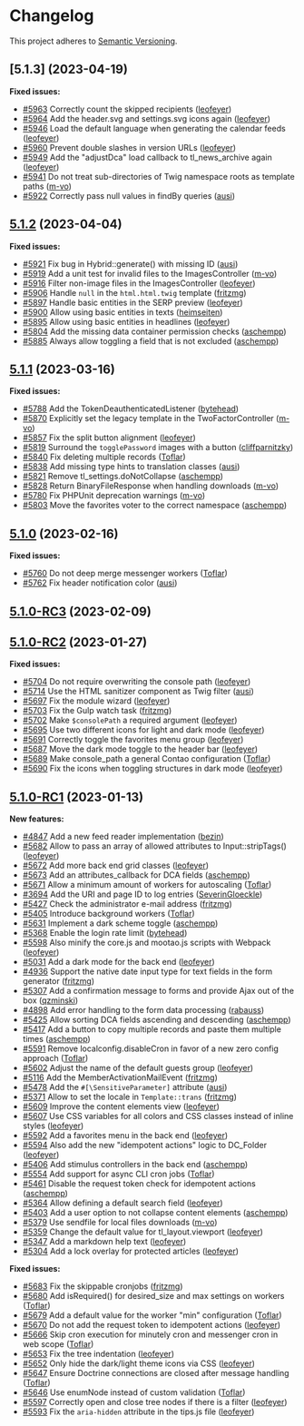 # Changelog

This project adheres to [Semantic Versioning].

## [5.1.3] (2023-04-19)

**Fixed issues:**

- [#5963] Correctly count the skipped recipients ([leofeyer])
- [#5964] Add the header.svg and settings.svg icons again ([leofeyer])
- [#5946] Load the default language when generating the calendar feeds ([leofeyer])
- [#5960] Prevent double slashes in version URLs ([leofeyer])
- [#5949] Add the "adjustDca" load callback to tl_news_archive again ([leofeyer])
- [#5941] Do not treat sub-directories of Twig namespace roots as template paths ([m-vo])
- [#5922] Correctly pass null values in findBy queries ([ausi])

## [5.1.2] (2023-04-04)

**Fixed issues:**

- [#5921] Fix bug in Hybrid::generate() with missing ID ([ausi])
- [#5919] Add a unit test for invalid files to the ImagesController ([m-vo])
- [#5916] Filter non-image files in the ImagesController ([leofeyer])
- [#5906] Handle `null` in the `html.html.twig` template ([fritzmg])
- [#5897] Handle basic entities in the SERP preview ([leofeyer])
- [#5900] Allow using basic entities in texts ([heimseiten])
- [#5895] Allow using basic entities in headlines ([leofeyer])
- [#5804] Add the missing data container permission checks ([aschempp])
- [#5885] Always allow toggling a field that is not excluded ([aschempp])

## [5.1.1] (2023-03-16)

**Fixed issues:**

- [#5788] Add the TokenDeauthenticatedListener ([bytehead])
- [#5870] Explicitly set the legacy template in the TwoFactorController ([m-vo])
- [#5857] Fix the split button alignment ([leofeyer])
- [#5819] Surround the `togglePassword` images with a button ([cliffparnitzky])
- [#5840] Fix deleting multiple records ([Toflar])
- [#5838] Add missing type hints to translation classes ([ausi])
- [#5821] Remove tl_settings.doNotCollapse ([aschempp])
- [#5828] Return BinaryFileResponse when handling downloads ([m-vo])
- [#5780] Fix PHPUnit deprecation warnings ([m-vo])
- [#5803] Move the favorites voter to the correct namespace ([aschempp])

## [5.1.0] (2023-02-16)

**Fixed issues:**

- [#5760] Do not deep merge messenger workers ([Toflar])
- [#5762] Fix header notification color ([ausi])

## [5.1.0-RC3] (2023-02-09)

## [5.1.0-RC2] (2023-01-27)

**Fixed issues:**

- [#5704] Do not require overwriting the console path ([leofeyer])
- [#5714] Use the HTML sanitizer component as Twig filter ([ausi])
- [#5697] Fix the module wizard ([leofeyer])
- [#5703] Fix the Gulp watch task ([fritzmg])
- [#5702] Make `$consolePath` a required argument ([leofeyer])
- [#5695] Use two different icons for light and dark mode ([leofeyer])
- [#5691] Correctly toggle the favorites menu group ([leofeyer])
- [#5687] Move the dark mode toggle to the header bar ([leofeyer])
- [#5689] Make console_path a general Contao configuration ([Toflar])
- [#5690] Fix the icons when toggling structures in dark mode ([leofeyer])

## [5.1.0-RC1] (2023-01-13)

**New features:**

- [#4847] Add a new feed reader implementation ([bezin])
- [#5682] Allow to pass an array of allowed attributes to Input::stripTags() ([leofeyer])
- [#5672] Add more back end grid classes ([leofeyer])
- [#5673] Add an attributes_callback for DCA fields ([aschempp])
- [#5671] Allow a minimum amount of workers for autoscaling ([Toflar])
- [#3694] Add the URI and page ID to log entries ([SeverinGloeckle])
- [#5427] Check the administrator e-mail address ([fritzmg])
- [#5405] Introduce background workers ([Toflar])
- [#5631] Implement a dark scheme toggle ([aschempp])
- [#5368] Enable the login rate limit ([bytehead])
- [#5598] Also minify the core.js and mootao.js scripts with Webpack ([leofeyer])
- [#5031] Add a dark mode for the back end ([leofeyer])
- [#4936] Support the native date input type for text fields in the form generator ([fritzmg])
- [#5307] Add a confirmation message to forms and provide Ajax out of the box ([qzminski])
- [#4898] Add error handling to the form data processing ([rabauss])
- [#5425] Allow sorting DCA fields ascending and descending ([aschempp])
- [#5417] Add a button to copy multiple records and paste them multiple times ([aschempp])
- [#5591] Remove localconfig.disableCron in favor of a new zero config approach ([Toflar])
- [#5602] Adjust the name of the default guests group ([leofeyer])
- [#5116] Add the MemberActivationMailEvent ([fritzmg])
- [#5478] Add the `#[\SensitiveParameter]` attribute ([ausi])
- [#5371] Allow to set the locale in `Template::trans` ([fritzmg])
- [#5609] Improve the content elements view ([leofeyer])
- [#5607] Use CSS variables for all colors and CSS classes instead of inline styles ([leofeyer])
- [#5592] Add a favorites menu in the back end ([leofeyer])
- [#5594] Also add the new "idempotent actions" logic to DC_Folder ([leofeyer])
- [#5406] Add stimulus controllers in the back end ([aschempp])
- [#5554] Add support for async CLI cron jobs ([Toflar])
- [#5461] Disable the request token check for idempotent actions ([aschempp])
- [#5364] Allow defining a default search field ([leofeyer])
- [#5403] Add a user option to not collapse content elements ([aschempp])
- [#5379] Use sendfile for local files downloads ([m-vo])
- [#5359] Change the default value for tl_layout.viewport ([leofeyer])
- [#5347] Add a markdown help text ([leofeyer])
- [#5304] Add a lock overlay for protected articles ([leofeyer])

**Fixed issues:**

- [#5683] Fix the skippable cronjobs ([fritzmg])
- [#5680] Add isRequired() for desired_size and max settings on workers ([Toflar])
- [#5679] Add a default value for the worker "min" configuration ([Toflar])
- [#5670] Do not add the request token to idempotent actions ([leofeyer])
- [#5666] Skip cron execution for minutely cron and messenger cron in web scope ([Toflar])
- [#5653] Fix the tree indentation ([leofeyer])
- [#5652] Only hide the dark/light theme icons via CSS ([leofeyer])
- [#5647] Ensure Doctrine connections are closed after message handling ([Toflar])
- [#5646] Use enumNode instead of custom validation ([Toflar])
- [#5597] Correctly open and close tree nodes if there is a filter ([leofeyer])
- [#5593] Fix the `aria-hidden` attribute in the tips.js file ([leofeyer])

[Semantic Versioning]: https://semver.org/spec/v2.0.0.html
[5.1.2]: https://github.com/contao/contao/releases/tag/5.1.2
[5.1.1]: https://github.com/contao/contao/releases/tag/5.1.1
[5.1.0]: https://github.com/contao/contao/releases/tag/5.1.0
[5.1.0-RC3]: https://github.com/contao/contao/releases/tag/5.1.0-RC3
[5.1.0-RC2]: https://github.com/contao/contao/releases/tag/5.1.0-RC2
[5.1.0-RC1]: https://github.com/contao/contao/releases/tag/5.1.0-RC1
[aschempp]: https://github.com/aschempp
[ausi]: https://github.com/ausi
[bezin]: https://github.com/bezin
[bytehead]: https://github.com/bytehead
[cliffparnitzky]: https://github.com/cliffparnitzky
[fritzmg]: https://github.com/fritzmg
[heimseiten]: https://github.com/heimseiten
[leofeyer]: https://github.com/leofeyer
[m-vo]: https://github.com/m-vo
[qzminski]: https://github.com/qzminski
[rabauss]: https://github.com/rabauss
[SeverinGloeckle]: https://github.com/SeverinGloeckle
[Toflar]: https://github.com/Toflar
[#3694]: https://github.com/contao/contao/pull/3694
[#4847]: https://github.com/contao/contao/pull/4847
[#4898]: https://github.com/contao/contao/pull/4898
[#4936]: https://github.com/contao/contao/pull/4936
[#5031]: https://github.com/contao/contao/pull/5031
[#5116]: https://github.com/contao/contao/pull/5116
[#5304]: https://github.com/contao/contao/pull/5304
[#5307]: https://github.com/contao/contao/pull/5307
[#5347]: https://github.com/contao/contao/pull/5347
[#5359]: https://github.com/contao/contao/pull/5359
[#5364]: https://github.com/contao/contao/pull/5364
[#5368]: https://github.com/contao/contao/pull/5368
[#5371]: https://github.com/contao/contao/pull/5371
[#5379]: https://github.com/contao/contao/pull/5379
[#5403]: https://github.com/contao/contao/pull/5403
[#5405]: https://github.com/contao/contao/pull/5405
[#5406]: https://github.com/contao/contao/pull/5406
[#5417]: https://github.com/contao/contao/pull/5417
[#5425]: https://github.com/contao/contao/pull/5425
[#5427]: https://github.com/contao/contao/pull/5427
[#5461]: https://github.com/contao/contao/pull/5461
[#5478]: https://github.com/contao/contao/pull/5478
[#5554]: https://github.com/contao/contao/pull/5554
[#5591]: https://github.com/contao/contao/pull/5591
[#5592]: https://github.com/contao/contao/pull/5592
[#5593]: https://github.com/contao/contao/pull/5593
[#5594]: https://github.com/contao/contao/pull/5594
[#5597]: https://github.com/contao/contao/pull/5597
[#5598]: https://github.com/contao/contao/pull/5598
[#5602]: https://github.com/contao/contao/pull/5602
[#5607]: https://github.com/contao/contao/pull/5607
[#5609]: https://github.com/contao/contao/pull/5609
[#5631]: https://github.com/contao/contao/pull/5631
[#5646]: https://github.com/contao/contao/pull/5646
[#5647]: https://github.com/contao/contao/pull/5647
[#5652]: https://github.com/contao/contao/pull/5652
[#5653]: https://github.com/contao/contao/pull/5653
[#5666]: https://github.com/contao/contao/pull/5666
[#5670]: https://github.com/contao/contao/pull/5670
[#5671]: https://github.com/contao/contao/pull/5671
[#5672]: https://github.com/contao/contao/pull/5672
[#5673]: https://github.com/contao/contao/pull/5673
[#5679]: https://github.com/contao/contao/pull/5679
[#5680]: https://github.com/contao/contao/pull/5680
[#5682]: https://github.com/contao/contao/pull/5682
[#5683]: https://github.com/contao/contao/pull/5683
[#5687]: https://github.com/contao/contao/pull/5687
[#5689]: https://github.com/contao/contao/pull/5689
[#5690]: https://github.com/contao/contao/pull/5690
[#5691]: https://github.com/contao/contao/pull/5691
[#5695]: https://github.com/contao/contao/pull/5695
[#5697]: https://github.com/contao/contao/pull/5697
[#5702]: https://github.com/contao/contao/pull/5702
[#5703]: https://github.com/contao/contao/pull/5703
[#5704]: https://github.com/contao/contao/pull/5704
[#5714]: https://github.com/contao/contao/pull/5714
[#5760]: https://github.com/contao/contao/pull/5760
[#5762]: https://github.com/contao/contao/pull/5762
[#5780]: https://github.com/contao/contao/pull/5780
[#5788]: https://github.com/contao/contao/pull/5788
[#5803]: https://github.com/contao/contao/pull/5803
[#5804]: https://github.com/contao/contao/pull/5804
[#5819]: https://github.com/contao/contao/pull/5819
[#5821]: https://github.com/contao/contao/pull/5821
[#5828]: https://github.com/contao/contao/pull/5828
[#5838]: https://github.com/contao/contao/pull/5838
[#5840]: https://github.com/contao/contao/pull/5840
[#5857]: https://github.com/contao/contao/pull/5857
[#5870]: https://github.com/contao/contao/pull/5870
[#5885]: https://github.com/contao/contao/pull/5885
[#5895]: https://github.com/contao/contao/pull/5895
[#5897]: https://github.com/contao/contao/pull/5897
[#5900]: https://github.com/contao/contao/pull/5900
[#5906]: https://github.com/contao/contao/pull/5906
[#5916]: https://github.com/contao/contao/pull/5916
[#5919]: https://github.com/contao/contao/pull/5919
[#5921]: https://github.com/contao/contao/pull/5921
[#5922]: https://github.com/contao/contao/pull/5922
[#5941]: https://github.com/contao/contao/pull/5941
[#5946]: https://github.com/contao/contao/pull/5946
[#5949]: https://github.com/contao/contao/pull/5949
[#5960]: https://github.com/contao/contao/pull/5960
[#5963]: https://github.com/contao/contao/pull/5963
[#5964]: https://github.com/contao/contao/pull/5964
